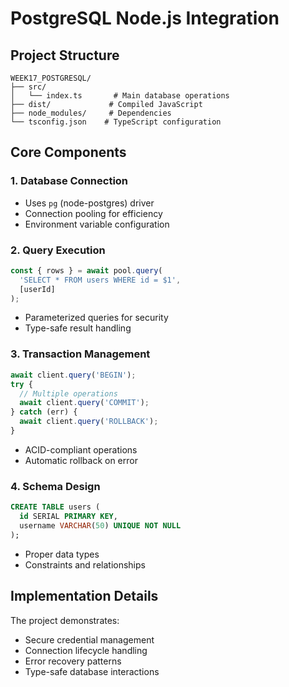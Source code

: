 # PostgreSQL Node.js Integration

## Project Structure
```
WEEK17_POSTGRESQL/
├── src/
│   └── index.ts       # Main database operations
├── dist/             # Compiled JavaScript
├── node_modules/     # Dependencies
└── tsconfig.json    # TypeScript configuration
```

## Core Components

### 1. Database Connection
- Uses `pg` (node-postgres) driver
- Connection pooling for efficiency
- Environment variable configuration

### 2. Query Execution
```typescript
const { rows } = await pool.query(
  'SELECT * FROM users WHERE id = $1', 
  [userId]
);
```
- Parameterized queries for security
- Type-safe result handling

### 3. Transaction Management
```typescript
await client.query('BEGIN');
try {
  // Multiple operations
  await client.query('COMMIT');
} catch (err) {
  await client.query('ROLLBACK');
}
```
- ACID-compliant operations
- Automatic rollback on error

### 4. Schema Design
```sql
CREATE TABLE users (
  id SERIAL PRIMARY KEY,
  username VARCHAR(50) UNIQUE NOT NULL
);
```
- Proper data types
- Constraints and relationships

## Implementation Details
The project demonstrates:
- Secure credential management
- Connection lifecycle handling
- Error recovery patterns
- Type-safe database interactions